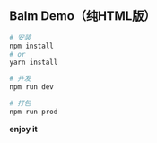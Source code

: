 ## Balm Demo（纯HTML版）

```sh
# 安装
npm install
# or
yarn install

# 开发
npm run dev

# 打包
npm run prod
```

__enjoy it__
